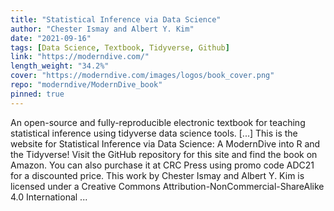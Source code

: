 ```yaml
---
title: "Statistical Inference via Data Science"
author: "Chester Ismay and Albert Y. Kim"
date: "2021-09-16"
tags: [Data Science, Textbook, Tidyverse, Github]
link: "https://moderndive.com/"
length_weight: "34.2%"
cover: "https://moderndive.com/images/logos/book_cover.png"
repo: "moderndive/ModernDive_book"
pinned: true
---
```


An open-source and fully-reproducible electronic textbook for teaching statistical inference using tidyverse data science tools. [...] This is the website for Statistical Inference via Data Science: A ModernDive into R and the Tidyverse! Visit the GitHub repository for this site and find the book on Amazon. You can also purchase it at CRC Press using promo code ADC21 for a discounted price. This work by Chester Ismay and Albert Y. Kim is licensed under a Creative Commons Attribution-NonCommercial-ShareAlike 4.0 International ...
